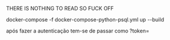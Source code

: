 THERE IS NOTHING TO READ SO FUCK OFF

docker-compose  -f docker-compose-python-psql.yml up --build

após fazer a autenticação tem-se de passar como ?token=<token dado>